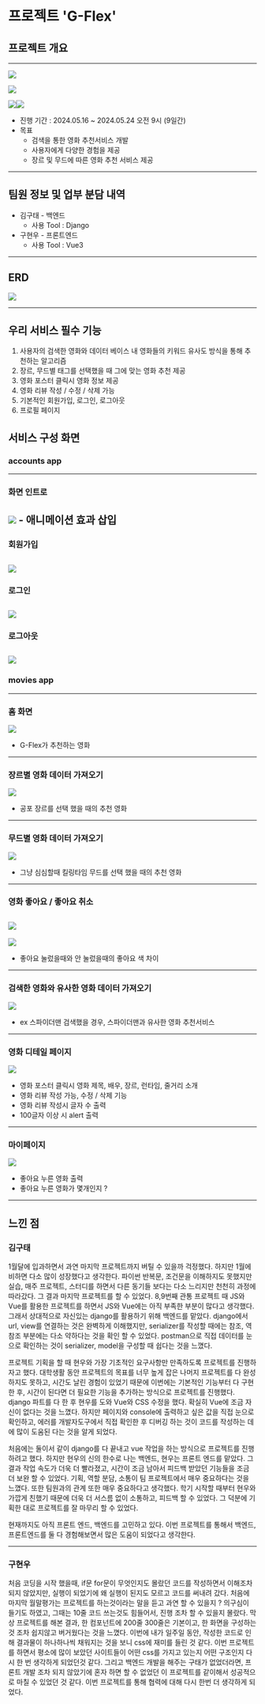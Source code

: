 # 프로젝트 'G-Flex'

## 프로젝트 개요

---

<img src ="https://img.shields.io/badge/service-Web-red"></img>


<img src ="https://img.shields.io/badge/frontend-Vue-green"></img>


<img src ="https://img.shields.io/badge/backend-Django-092E20"></img><img src ="https://img.shields.io/badge/Database-Sqlite-003B57"></img>

- 진행 기간 : 2024.05.16 ~ 2024.05.24 오전 9시 (9일간) 
- 목표 
  - 검색을 통한 영화 추천서비스 개발
  - 사용자에게 다양한 경험을 제공
  - 장르 및 무드에 따른 영화 추천 서비스 제공

---
## 팀원 정보 및 업부 분담 내역
- 김구태 - 백엔드
  - 사용 Tool : Django
- 구현우 - 프론트엔드
  - 사용 Tool : Vue3

---
## ERD

<img src ="assets/ERD.png"></img>


---

## 우리 서비스 필수 기능


1. 사용자의 검색한 영화와 데이터 베이스 내 영화들의 키워드 유사도 방식을 통해 추천하는 알고리즘
2. 장르, 무드별 태그를 선택했을 때 그에 맞는 영화 추천 제공
3. 영화 포스터 클릭시 영화 정보 제공
4. 영화 리뷰 작성 / 수정 / 삭제 가능
5. 기본적인 회원가입, 로그인, 로그아웃
6. 프로필 페이지


## 서비스 구성 화면

### accounts app
---
  ### 화면 인트로
<img src ="assets/record.gif"></img>
    - 애니메이션 효과 삽입
  ---

  ### 회원가입
<img src ="assets/image.png"></img>
---

  ### 로그인
<img src ="assets/image-1.png"></img>
---

  ### 로그아웃
<img src ="assets/image-2.png"></img>
---

### movies app
---
  ### 홈 화면
<img src ="assets/image-11.png"></img>
- G-Flex가 추천하는 영화
---

  ### 장르별 영화 데이터 가져오기
<img src ="assets/image-4.png"></img>
- 공포 장르를 선택 했을 때의 추천 영화
---
  
  ### 무드별 영화 데이터 가져오기
<img src ="assets/image-5.png"></img>
- 그냥 심심할때 킬링타임 무드를 선택 했을 때의 추천 영화 
---

  ### 영화 좋아요 / 좋아요 취소 
<img src ="assets/image-6.png"></img>
---
<img src ="assets/image-7.png"></img>
- 좋아요 눌렀을때와 안 눌렀을때의 좋아요 색 차이
---

  ### 검색한 영화와 유사한 영화 데이터 가져오기
<img src ="assets/image-8.png"></img>
- ex 스파이더맨 검색했을 경우, 스파이더맨과 유사한 영화 추천서비스
---

  ### 영화 디테일 페이지
<img src ="assets/image-9.png"></img>
- 영화 포스터 클릭시 영화 제목, 배우, 장르, 런타임, 줄거리 소개
- 영화 리뷰 작성 가능, 수정 / 삭제 기능
- 영화 리뷰 작성시 글자 수 출력
- 100글자 이상 시 alert 출력
---

  ### 마이페이지
<img src ="assets/image-10.png"></img>
- 좋아요 누른 영화 출력
- 좋아요 누른 영화가 몇개인지 ? 

---

## 느낀 점 

### 김구태

  1월달에 입과하면서 과연 마지막 프로젝트까지 버틸 수 있을까 걱정했다. 하지만 1월에 비하면 다소 많이 성장했다고 생각한다. 파이썬 반복문, 조건문을 이해하지도 못했지만 실습, 매주 프로젝트, 스터디를 하면서 다른 동기들 보다는 다소 느리지만 천천히 과정에 따라갔다. 그 결과 마지막 프로젝트를 할 수 있었다. 
  8,9번째 관통 프로젝트 때 JS와 Vue를 활용한 프로젝트를 하면서 JS와 Vue에는 아직 부족한 부분이 많다고 생각했다. 그래서 상대적으로 자신있는 django를 활용하기 위해 백엔드를 맡았다.
  django에서 url, view를 연결하는 것은 완벽하게 이해했지만, serializer를 작성할 때에는 참조, 역참조 부분에는 다소 약하다는 것을 확인 할 수 있었다. postman으로 직접 데이터를 눈으로 확인하는 것이 serializer, model을 구성할 때 쉽다는 것을 느꼈다.

  프로젝트 기획을 할 때 현우와 가장 기초적인 요구사항만 만족하도록 프로젝트를 진행하자고 했다. 대학생활 동안 프로젝트의 목표를 너무 높게 잡은 나머지 프로젝트를 다 완성하지도 못하고, 시간도 날린 경험이 있었기 때문에 이번에는 기본적인 기능부터 다 구현한 후, 시간이 된다면 더 필요한 기능을 추가하는 방식으로 프로젝트를 진행했다.
  django 파트를 다 한 후 현우를 도와 Vue와 CSS 수정을 했다. 확실히 Vue에 조금 자신이 없다는 것을 느꼈다. 하지만 페이지와 console에 출력하고 싶은 값을 직접 눈으로 확인하고, 에러를 개발자도구에서 직접 확인한 후 디버깅 하는 것이 코드를 작성하는 데에 많이 도움된 다는 것을 알게 되었다.

  처음에는 둘이서 같이 django를 다 끝내고 vue 작업을 하는 방식으로 프로젝트를 진행하려고 했다. 하지만 현우의 신의 한수로 나는 백엔드, 현우는 프론트 엔드를 맡았다. 그 결과 작업 속도가 더욱 더 빨라졌고, 시간이 조금 남아서 피드백 받았던 기능들을 조금 더 보완 할 수 있었다. 기획, 역할 분담, 소통이 팀 프로젝트에서 매우 중요하다는 것을 느꼈다. 또한 팀원과의 관계 또한 매우 중요하다고 생각했다. 학기 시작할 때부터 현우와 가깝게 친했기 때문에 더욱 더 서스름 없이 소통하고, 피드백 할 수 있었다. 그 덕분에 기획한 대로 프로젝트를 잘 마무리 할 수 있었다.

  현재까지도 아직 프론트 엔드, 백엔드를 고민하고 있다. 이번 프로젝트를 통해서 백엔드, 프론트엔드를 둘 다 경험해보면서 많은 도움이 되었다고 생각한다. 



---
### 구현우

  처음 코딩을 시작 했을때, if문 for문이 무엇인지도 몰랐던 코드를 작성하면서 이해조차 되지 않았지만, 실행이 되었기에 왜 실행이 된지도 모르고 코드를 써내려 갔다. 처음에 마지막 월말평가는 프로젝트를 하는것이라는 말을 듣고 과연 할 수 있을지 ? 의구심이 들기도 하였고, 그때는 10줄 코드 쓰는것도 힘들어서, 진행 조차 할 수 있을지 몰랐다. 
  막상 프로젝트를 해본 결과, 한 컴포넌트에 200줄 300줄은 기본이고, 한 화면을 구성하는 것 조차 쉽지않고 버거웠다는 것을 느꼈다. 이번에 내가 일주일 동안, 작성한 코드로 인해 결과물이 하나하나씩 채워지는 것을 보니 css에 재미를 들린 것 같다. 이번 프로젝트를 하면서 평소에 많이 보았던 사이트들이 어떤 css를 가지고 있는지 어떤 구조인지 다시 한 번 생각하게 되었던것 같다. 그리고 백엔드 개발을 해주는 구태가 없었더라면, 프론트 개발 조차 되지 않았기에 혼자 하면 할 수 없었던 이 프로젝트를 같이해서 성공적으로 마칠 수 있었던 것 같다. 이번 프로젝트를 통해 협력에 대해 다시 한번 더 생각하게 되었다.

  